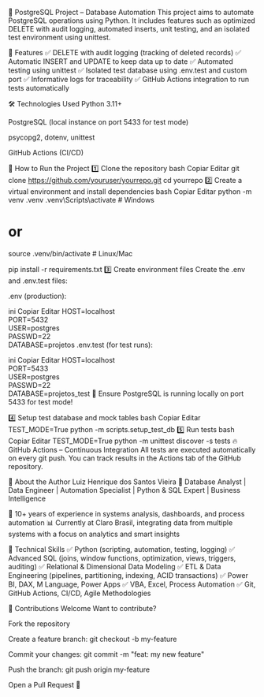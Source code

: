 🚀 PostgreSQL Project – Database Automation
This project aims to automate PostgreSQL operations using Python. It includes features such as optimized DELETE with audit logging, automated inserts, unit testing, and an isolated test environment using unittest.

📌 Features
✅ DELETE with audit logging (tracking of deleted records)
✅ Automatic INSERT and UPDATE to keep data up to date
✅ Automated testing using unittest
✅ Isolated test database using .env.test and custom port
✅ Informative logs for traceability
✅ GitHub Actions integration to run tests automatically

🛠 Technologies Used
Python 3.11+

PostgreSQL (local instance on port 5433 for test mode)

psycopg2, dotenv, unittest

GitHub Actions (CI/CD)

🚀 How to Run the Project
1️⃣ Clone the repository
bash
Copiar
Editar
git clone https://github.com/youruser/yourrepo.git
cd yourrepo
2️⃣ Create a virtual environment and install dependencies
bash
Copiar
Editar
python -m venv .venv
.venv\Scripts\activate  # Windows
# or
source .venv/bin/activate  # Linux/Mac

pip install -r requirements.txt
3️⃣ Create environment files
Create the .env and .env.test files:

.env (production):

ini
Copiar
Editar
HOST=localhost  
PORT=5432  
USER=postgres  
PASSWD=22  
DATABASE=projetos
.env.test (for test runs):

ini
Copiar
Editar
HOST=localhost  
PORT=5433  
USER=postgres  
PASSWD=22  
DATABASE=projetos_test
🧪 Ensure PostgreSQL is running locally on port 5433 for test mode!

4️⃣ Setup test database and mock tables
bash
Copiar
Editar
TEST_MODE=True python -m scripts.setup_test_db
5️⃣ Run tests
bash
Copiar
Editar
TEST_MODE=True python -m unittest discover -s tests
🔥 GitHub Actions – Continuous Integration
All tests are executed automatically on every git push.
You can track results in the Actions tab of the GitHub repository.

👤 About the Author
Luiz Henrique dos Santos Vieira
🎯 Database Analyst | Data Engineer | Automation Specialist | Python & SQL Expert | Business Intelligence

💼 10+ years of experience in systems analysis, dashboards, and process automation
📊 Currently at Claro Brasil, integrating data from multiple systems with a focus on analytics and smart insights

🧠 Technical Skills
✅ Python (scripting, automation, testing, logging)
✅ Advanced SQL (joins, window functions, optimization, views, triggers, auditing)
✅ Relational & Dimensional Data Modeling
✅ ETL & Data Engineering (pipelines, partitioning, indexing, ACID transactions)
✅ Power BI, DAX, M Language, Power Apps
✅ VBA, Excel, Process Automation
✅ Git, GitHub Actions, CI/CD, Agile Methodologies

🤝 Contributions Welcome
Want to contribute?

Fork the repository

Create a feature branch: git checkout -b my-feature

Commit your changes: git commit -m "feat: my new feature"

Push the branch: git push origin my-feature

Open a Pull Request 🧠
